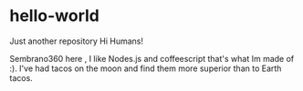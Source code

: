 # hello-world
Just another repository
Hi Humans!

Sembrano360 here , I like Nodes.js and coffeescript that's what Im made of :).
I've had tacos on the moon and find them more superior than to Earth tacos.
